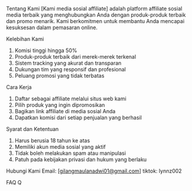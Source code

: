 Tentang Kami
[Kami media sosial affiliate] adalah platform affiliate sosial media terbaik yang menghubungkan Anda dengan produk-produk terbaik dan promo menarik. Kami berkomitmen untuk membantu Anda mencapai kesuksesan dalam pemasaran online.

Kelebihan Kami
1. Komisi tinggi hingga 50%
2. Produk-produk terbaik dari merek-merek terkenal
3. Sistem tracking yang akurat dan transparan
4. Dukungan tim yang responsif dan profesional
5. Peluang promosi yang tidak terbatas

Cara Kerja
1. Daftar sebagai affiliate melalui situs web kami
2. Pilih produk yang ingin dipromosikan
3. Bagikan link affiliate di media sosial Anda
4. Dapatkan komisi dari setiap penjualan yang berhasil

Syarat dan Ketentuan
1. Harus berusia 18 tahun ke atas
2. Memiliki akun media sosial yang aktif
3. Tidak boleh melakukan spam atau manipulasi
4. Patuh pada kebijakan privasi dan hukum yang berlaku

Hubungi Kami
Email: [gilangmaulanadwi01@gmail.com]
tiktok: lynnz002

FAQ
Q
